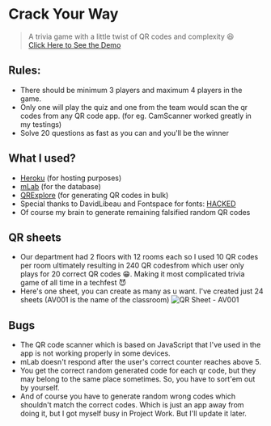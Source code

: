 # Crack Your Way
> A trivia game with a little twist of QR codes and complexity :satisfied:<br />
> [Click Here to See the Demo](http://cyw-srpec.herokuapp.com)
## Rules:
- There should be minimum 3 players and maximum 4 players in the game.
- Only one will play the quiz and one from the team would scan the qr codes from any QR code app. (for eg. CamScanner worked greatly in my testings)
- Solve 20 questions as fast as you can and you'll be the winner
## What I used?
- [Heroku](www.heroku.com) (for hosting purposes)
- [mLab](https://mlab.com/) (for the database)
- [QRExplore](https://qrexplore.com/) (for generating QR codes in bulk)
- Special thanks to DavidLibeau and Fontspace for fonts: [HACKED](http://www.fontspace.com/davidlibeau/hacked)
- Of course my brain to generate remaining falsified random QR codes
## QR sheets
- Our department had 2 floors with 12 rooms each so I used 10 QR codes per room ultimately resulting in 240 QR codesfrom which user only plays for 20 correct QR codes :grin:. Making it most complicated trivia game of all time in a techfest :smiling_imp:
- Here's one sheet, you can create as many as u want. I've created just 24 sheets (AV001 is the name of the classroom)
![QR Sheet - AV001](https://i.imgur.com/d2pUNlG.jpg)
## Bugs
- The QR code scanner which is based on JavaScript that I've used in the app is not working properly in some devices.
- mLab doesn't respond after the user's correct counter reaches above 5.
- You get the correct random generated code for each qr code, but they may belong to the same place sometimes. So, you have to sort'em out by yourself.
- And of course you have to generate random wrong codes which shouldn't match the correct codes. Which is just an app away from doing it, but I got myself busy in Project Work. But I'll update it later.
